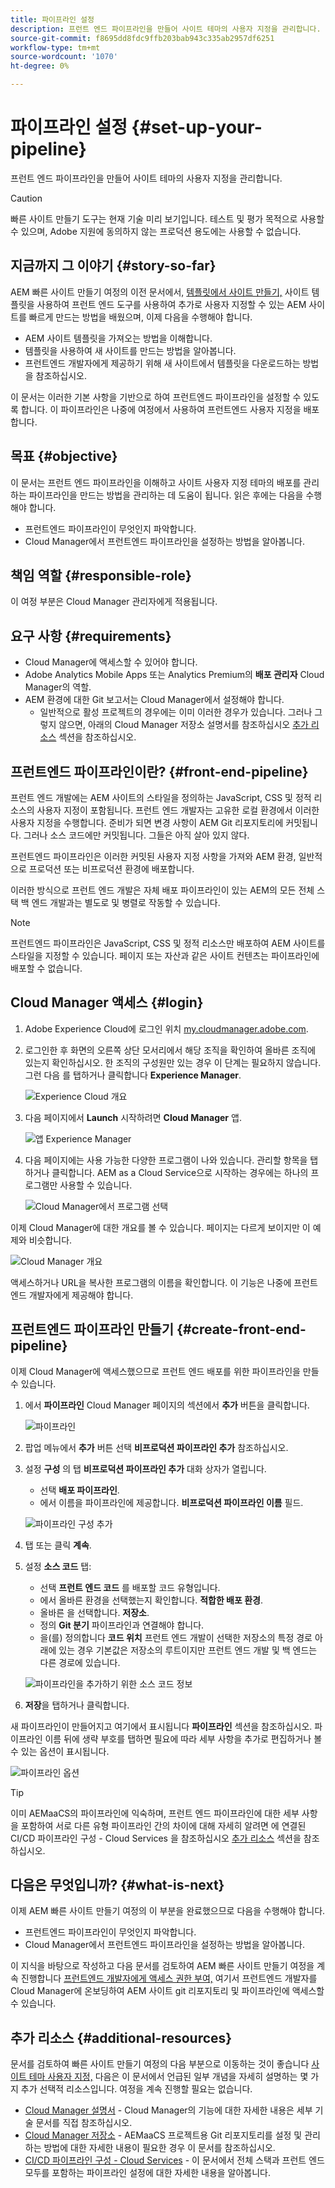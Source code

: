 ```yaml
---
title: 파이프라인 설정
description: 프런트 엔드 파이프라인을 만들어 사이트 테마의 사용자 지정을 관리합니다.
source-git-commit: f8695dd8fdc9ffb203bab943c335ab2957df6251
workflow-type: tm+mt
source-wordcount: '1070'
ht-degree: 0%

---
```



# 파이프라인 설정 {#set-up-your-pipeline}

프런트 엔드 파이프라인을 만들어 사이트 테마의 사용자 지정을 관리합니다.

>[!CAUTION]
>
>빠른 사이트 만들기 도구는 현재 기술 미리 보기입니다. 테스트 및 평가 목적으로 사용할 수 있으며, Adobe 지원에 동의하지 않는 프로덕션 용도에는 사용할 수 없습니다.

## 지금까지 그 이야기 {#story-so-far}

AEM 빠른 사이트 만들기 여정의 이전 문서에서, [템플릿에서 사이트 만들기,](create-site.md) 사이트 템플릿을 사용하여 프런트 엔드 도구를 사용하여 추가로 사용자 지정할 수 있는 AEM 사이트를 빠르게 만드는 방법을 배웠으며, 이제 다음을 수행해야 합니다.

* AEM 사이트 템플릿을 가져오는 방법을 이해합니다.
* 템플릿을 사용하여 새 사이트를 만드는 방법을 알아봅니다.
* 프런트엔드 개발자에게 제공하기 위해 새 사이트에서 템플릿을 다운로드하는 방법을 참조하십시오.

이 문서는 이러한 기본 사항을 기반으로 하여 프런트엔드 파이프라인을 설정할 수 있도록 합니다. 이 파이프라인은 나중에 여정에서 사용하여 프런트엔드 사용자 지정을 배포합니다.

## 목표 {#objective}

이 문서는 프런트 엔드 파이프라인을 이해하고 사이트 사용자 지정 테마의 배포를 관리하는 파이프라인을 만드는 방법을 관리하는 데 도움이 됩니다. 읽은 후에는 다음을 수행해야 합니다.

* 프런트엔드 파이프라인이 무엇인지 파악합니다.
* Cloud Manager에서 프런트엔드 파이프라인을 설정하는 방법을 알아봅니다.

## 책임 역할 {#responsible-role}

이 여정 부분은 Cloud Manager 관리자에게 적용됩니다.

## 요구 사항 {#requirements}

* Cloud Manager에 액세스할 수 있어야 합니다.
* Adobe Analytics Mobile Apps 또는 Analytics Premium의 **배포 관리자** Cloud Manager의 역할.
* AEM 환경에 대한 Git 보고서는 Cloud Manager에서 설정해야 합니다.
   * 일반적으로 활성 프로젝트의 경우에는 이미 이러한 경우가 있습니다. 그러나 그렇지 않으면, 아래의 Cloud Manager 저장소 설명서를 참조하십시오 [추가 리소스](#additional-resources) 섹션을 참조하십시오.

## 프런트엔드 파이프라인이란? {#front-end-pipeline}

프런트 엔드 개발에는 AEM 사이트의 스타일을 정의하는 JavaScript, CSS 및 정적 리소스의 사용자 지정이 포함됩니다. 프런트 엔드 개발자는 고유한 로컬 환경에서 이러한 사용자 지정을 수행합니다. 준비가 되면 변경 사항이 AEM Git 리포지토리에 커밋됩니다. 그러나 소스 코드에만 커밋됩니다. 그들은 아직 살아 있지 않다.

프런트엔드 파이프라인은 이러한 커밋된 사용자 지정 사항을 가져와 AEM 환경, 일반적으로 프로덕션 또는 비프로덕션 환경에 배포합니다.

이러한 방식으로 프런트 엔드 개발은 자체 배포 파이프라인이 있는 AEM의 모든 전체 스택 백 엔드 개발과는 별도로 및 병렬로 작동할 수 있습니다.

>[!NOTE]
>
>프런트엔드 파이프라인은 JavaScript, CSS 및 정적 리소스만 배포하여 AEM 사이트를 스타일을 지정할 수 있습니다. 페이지 또는 자산과 같은 사이트 컨텐츠는 파이프라인에 배포할 수 없습니다.

## Cloud Manager 액세스 {#login}

1. Adobe Experience Cloud에 로그인 위치 [my.cloudmanager.adobe.com](https://my.cloudmanager.adobe.com/).

1. 로그인한 후 화면의 오른쪽 상단 모서리에서 해당 조직을 확인하여 올바른 조직에 있는지 확인하십시오. 한 조직의 구성원만 있는 경우 이 단계는 필요하지 않습니다. 그런 다음 를 탭하거나 클릭합니다 **Experience Manager**.

   ![Experience Cloud 개요](assets/experience-cloud-overview.png)

1. 다음 페이지에서 **Launch** 시작하려면 **Cloud Manager** 앱.

   ![앱 Experience Manager](assets/experience-manager-apps.png)

1. 다음 페이지에는 사용 가능한 다양한 프로그램이 나와 있습니다. 관리할 항목을 탭하거나 클릭합니다. AEM as a Cloud Service으로 시작하는 경우에는 하나의 프로그램만 사용할 수 있습니다.

   ![Cloud Manager에서 프로그램 선택](assets/cloud-manager-select-program.png)

이제 Cloud Manager에 대한 개요를 볼 수 있습니다. 페이지는 다르게 보이지만 이 예제와 비슷합니다.

![Cloud Manager 개요](assets/cloud-manager-overview.png)

액세스하거나 URL을 복사한 프로그램의 이름을 확인합니다. 이 기능은 나중에 프런트 엔드 개발자에게 제공해야 합니다.

## 프런트엔드 파이프라인 만들기 {#create-front-end-pipeline}

이제 Cloud Manager에 액세스했으므로 프런트 엔드 배포를 위한 파이프라인을 만들 수 있습니다.

1. 에서 **파이프라인** Cloud Manager 페이지의 섹션에서 **추가** 버튼을 클릭합니다.

   ![파이프라인](assets/pipelines-add.png)

1. 팝업 메뉴에서 **추가** 버튼 선택 **비프로덕션 파이프라인 추가** 참조하십시오.

1. 설정 **구성** 의 탭 **비프로덕션 파이프라인 추가** 대화 상자가 열립니다.
   * 선택 **배포 파이프라인**.
   * 에서 이름을 파이프라인에 제공합니다. **비프로덕션 파이프라인 이름** 필드.

   ![파이프라인 구성 추가](assets/add-pipeline-configuration.png)

1. 탭 또는 클릭 **계속**.

1. 설정 **소스 코드** 탭:
   * 선택 **프런트 엔드 코드** 를 배포할 코드 유형입니다.
   * 에서 올바른 환경을 선택했는지 확인합니다. **적합한 배포 환경**.
   * 올바른 을 선택합니다. **저장소**.
   * 정의 **Git 분기** 파이프라인과 연결해야 합니다.
   * 을(를) 정의합니다 **코드 위치** 프런트 엔드 개발이 선택한 저장소의 특정 경로 아래에 있는 경우 기본값은 저장소의 루트이지만 프런트 엔드 개발 및 백 엔드는 다른 경로에 있습니다.

   ![파이프라인을 추가하기 위한 소스 코드 정보](assets/add-pipeline-source-code.png)

1. **저장**&#x200B;을 탭하거나 클릭합니다.

새 파이프라인이 만들어지고 여기에서 표시됩니다 **파이프라인** 섹션을 참조하십시오. 파이프라인 이름 뒤에 생략 부호를 탭하면 필요에 따라 세부 사항을 추가로 편집하거나 볼 수 있는 옵션이 표시됩니다.

![파이프라인 옵션](assets/new-pipeline.png)

>[!TIP]
>
>이미 AEMaaCS의 파이프라인에 익숙하며, 프런트 엔드 파이프라인에 대한 세부 사항을 포함하여 서로 다른 유형 파이프라인 간의 차이에 대해 자세히 알려면 에 연결된 CI/CD 파이프라인 구성 - Cloud Services 을 참조하십시오 [추가 리소스](#additional-resources) 섹션을 참조하십시오.

## 다음은 무엇입니까? {#what-is-next}

이제 AEM 빠른 사이트 만들기 여정의 이 부분을 완료했으므로 다음을 수행해야 합니다.

* 프런트엔드 파이프라인이 무엇인지 파악합니다.
* Cloud Manager에서 프런트엔드 파이프라인을 설정하는 방법을 알아봅니다.

이 지식을 바탕으로 작성하고 다음 문서를 검토하여 AEM 빠른 사이트 만들기 여정을 계속 진행합니다 [프런트엔드 개발자에게 액세스 권한 부여,](grant-access.md) 여기서 프런트엔드 개발자를 Cloud Manager에 온보딩하여 AEM 사이트 git 리포지토리 및 파이프라인에 액세스할 수 있습니다.

## 추가 리소스 {#additional-resources}

문서를 검토하여 빠른 사이트 만들기 여정의 다음 부분으로 이동하는 것이 좋습니다 [사이트 테마 사용자 지정,](customize-theme.md) 다음은 이 문서에서 언급된 일부 개념을 자세히 설명하는 몇 가지 추가 선택적 리소스입니다. 여정을 계속 진행할 필요는 없습니다.

* [Cloud Manager 설명서](https://experienceleague.adobe.com/docs/experience-manager-cloud-service/onboarding/onboarding-concepts/cloud-manager-introduction.html) - Cloud Manager의 기능에 대한 자세한 내용은 세부 기술 문서를 직접 참조하십시오.
* [Cloud Manager 저장소](/help/implementing/cloud-manager/managing-code/cloud-manager-repositories.md) - AEMaaCS 프로젝트용 Git 리포지토리를 설정 및 관리하는 방법에 대한 자세한 내용이 필요한 경우 이 문서를 참조하십시오.
* [CI/CD 파이프라인 구성 - Cloud Services](/help/implementing/cloud-manager/configuring-pipelines/introduction-ci-cd-pipelines.md) - 이 문서에서 전체 스택과 프런트 엔드 모두를 포함하는 파이프라인 설정에 대한 자세한 내용을 알아봅니다.
